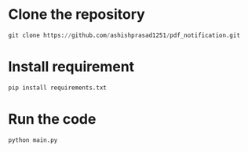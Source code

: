 # Clone the repository
```Python
git clone https://github.com/ashishprasad1251/pdf_notification.git
```
# Install requirement
```Python
pip install requirements.txt
```


# Run the code 
```Python
python main.py
```

